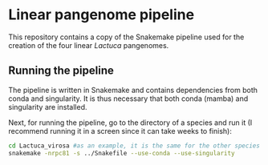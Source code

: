 # Linear pangenome pipeline

This repository contains a copy of the Snakemake pipeline used for the creation of the four linear _Lactuca_ pangenomes. 

## Running the pipeline

The pipeline is written in Snakemake and contains dependencies from both conda and singularity.
It is thus necessary that both conda (mamba) and singularity are installed.

Next, for running the pipeline, go to the directory of a species and run it (I recommend running it in a screen since it can take weeks to finish):
```bash
cd Lactuca_virosa #as an example, it is the same for the other species
snakemake -nrpc81 -s ../Snakefile --use-conda --use-singularity
```
